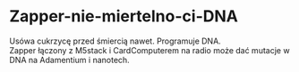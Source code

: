 # Zapper-nie-miertelno-ci-DNA
Usówa cukrzycę przed śmiercią nawet. Programuje DNA.  
Zapper łączony z M5stack i CardComputerem na radio może dać mutacje w DNA na Adamentium i nanotech. 

